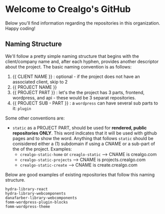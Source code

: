 # Welcome to Crealgo's GitHub

Below you'll find information regarding the repositories in this organization. Happy coding!

## Naming Structure

We'll follow a pretty simple naming structure that begins with the client/company name and, after each hyphen, provides another descriptor about the project. The basic naming convention is as follows: 

1. {{ CLIENT NAME }} : optional - if the project does not have an associated client, skip to 2
2. {{ PROJECT NAME }}
3. {{ PROJECT PART }} : let's the the project has 3 parts, frontend, wordpress, and api - these would be 3 separat repositories.
4. {{ PROJECT SUB - PART }} : a `wordpress` can have several sub parts to it: `plugin`

Some other conventions are:
- `static` as a PROJECT PART, should be used for **rendered, public repositories ONLY**. This word indicates that it will be used with github pages and to show the word. Anything that follows `static` should be conisidered either a (1) subdomain if using a CNAME or a sub-part of the of the project. Examples:
  - `crealgo-static-home` or `creaglo-static`    --> CNAME is crealgo.com
  - `crealgo-static-projects`                    --> CNAME is projects.crealgo.com
  - `crealgo-static-create`                      --> CNAME is create.crealgo.com

Below are good examples of existing repositories that follow this naming structure.

```
hydra-library-react
hydra-library-webcomponents
danafarber-library-webcomponents
fomm-wordpress-plugin-blocks
fomm-wordpress-theme
```
